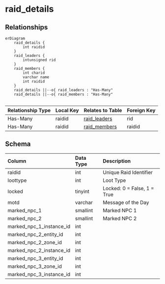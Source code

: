 # raid_details

## Relationships

```mermaid
erDiagram
    raid_details {
        int raidid
    }
    raid_leaders {
        intunsigned rid
    }
    raid_members {
        int charid
        varchar name
        int raidid
    }
    raid_details ||--o{ raid_leaders : "Has-Many"
    raid_details ||--o{ raid_members : "Has-Many"


```


| Relationship Type | Local Key | Relates to Table | Foreign Key |
| :--- | :--- | :--- | :--- |
| Has-Many | raidid | [raid_leaders](../../schema/raids/raid_leaders.md) | rid |
| Has-Many | raidid | [raid_members](../../schema/raids/raid_members.md) | raidid |


## Schema

| Column | Data Type | Description |
| :--- | :--- | :--- |
| raidid | int | Unique Raid Identifier |
| loottype | int | Loot Type |
| locked | tinyint | Locked: 0 = False, 1 = True |
| motd | varchar | Message of the Day |
| marked_npc_1 | smallint | Marked NPC 1 |
| marked_npc_2 | smallint | Marked NPC 2 |
| marked_npc_1_instance_id | int |  |
| marked_npc_2_entity_id | int |  |
| marked_npc_2_zone_id | int |  |
| marked_npc_2_instance_id | int |  |
| marked_npc_3_entity_id | int |  |
| marked_npc_3_zone_id | int |  |
| marked_npc_3_instance_id | int |  |

